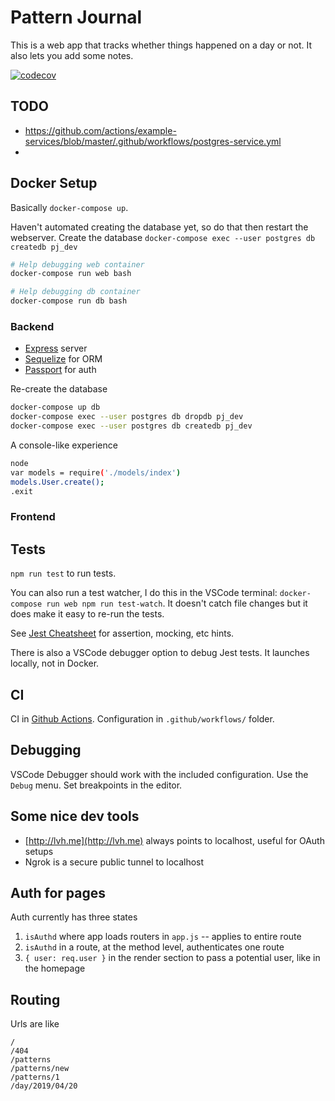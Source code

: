 # Pattern Journal

This is a web app that tracks whether things happened on a day or not.
It also lets you add some notes.

[![codecov](https://codecov.io/gh/ctro/patternjournal/branch/master/graph/badge.svg?token=7qIIszMqvI)](https://codecov.io/gh/ctro/patternjournal)

## TODO

- https://github.com/actions/example-services/blob/master/.github/workflows/postgres-service.yml
- 

## Docker Setup

Basically `docker-compose up`.

Haven't automated creating the database yet, so do that then restart the webserver.
Create the database `docker-compose exec --user postgres db createdb pj_dev`

```bash
# Help debugging web container
docker-compose run web bash

# Help debugging db container
docker-compose run db bash

```

### Backend

- [Express](https://expressjs.com/en/guide/routing.html) server
- [Sequelize](https://sequelize.org/master/manual/getting-started.html) for ORM
- [Passport](http://www.passportjs.org/packages/passport-google-oauth/) for auth

Re-create the database

```bash
docker-compose up db
docker-compose exec --user postgres db dropdb pj_dev
docker-compose exec --user postgres db createdb pj_dev
```

A console-like experience

```bash
node
var models = require('./models/index')
models.User.create();
.exit
```

### Frontend

## Tests

`npm run test` to run tests.

You can also run a test watcher, I do this in the VSCode terminal: `docker-compose run web npm run test-watch`. It doesn't catch file changes but it does make it easy to re-run the tests.

See [Jest Cheatsheet](https://devhints.io/jest) for assertion, mocking, etc hints.

There is also a VSCode debugger option to debug Jest tests. It launches locally, not in Docker.

## CI

CI in [Github Actions](https://github.com/ctro/patternjournal/actions).
Configuration in `.github/workflows/` folder.

## Debugging

VSCode Debugger should work with the included configuration.
Use the `Debug` menu. Set breakpoints in the editor.

## Some nice dev tools

- [http://lvh.me](http://lvh.me) always points to localhost, useful for OAuth setups
- Ngrok is a secure public tunnel to localhost


## Auth for pages

Auth currently has three states

1. `isAuthd` where app loads routers in `app.js` -- applies to entire route
2. `isAuthd` in a route, at the method level, authenticates one route
3. `{ user: req.user }` in the render section to pass a potential user, like in the homepage

## Routing

Urls are like

```
/
/404
/patterns
/patterns/new
/patterns/1
/day/2019/04/20
```